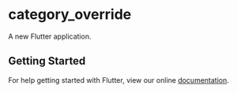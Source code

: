 # category_override

A new Flutter application.

## Getting Started

For help getting started with Flutter, view our online
[documentation](https://flutter.io/).
